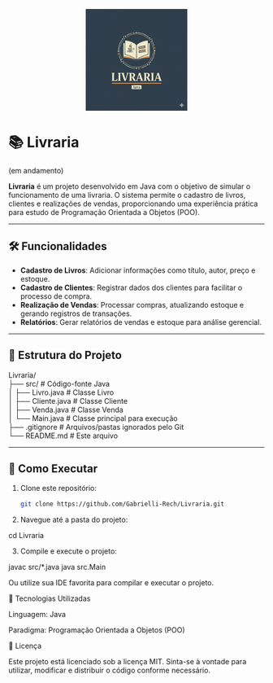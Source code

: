 <p align="center">   <img src="logoLivraria.png" alt="Logo do Projeto" width="200"> </p>

# 📚 Livraria

(em andamento)

**Livraria** é um projeto desenvolvido em Java com o objetivo de simular o funcionamento de uma livraria. O sistema permite o cadastro de livros, clientes e realizações de vendas, proporcionando uma experiência prática para estudo de Programação Orientada a Objetos (POO).

---

## 🛠️ Funcionalidades

- **Cadastro de Livros**: Adicionar informações como título, autor, preço e estoque.
- **Cadastro de Clientes**: Registrar dados dos clientes para facilitar o processo de compra.
- **Realização de Vendas**: Processar compras, atualizando estoque e gerando registros de transações.
- **Relatórios**: Gerar relatórios de vendas e estoque para análise gerencial.

---

## 📂 Estrutura do Projeto

Livraria/
<br>
├── src/ # Código-fonte Java
<br>
│ ├── Livro.java # Classe Livro
<br>
│ ├── Cliente.java # Classe Cliente
<br>
│ ├── Venda.java # Classe Venda
<br>
│ └── Main.java # Classe principal para execução
<br>
├── .gitignore # Arquivos/pastas ignorados pelo Git
<br>
└── README.md # Este arquivo


---

## 🚀 Como Executar

1. Clone este repositório:
   ```bash
   git clone https://github.com/Gabrielli-Rech/Livraria.git


2. Navegue até a pasta do projeto:

cd Livraria


3. Compile e execute o projeto:

javac src/*.java
java src.Main


Ou utilize sua IDE favorita para compilar e executar o projeto.

🧪 Tecnologias Utilizadas

Linguagem: Java

Paradigma: Programação Orientada a Objetos (POO)

📄 Licença

Este projeto está licenciado sob a licença MIT. Sinta-se à vontade para utilizar, modificar e distribuir o código conforme necessário.
